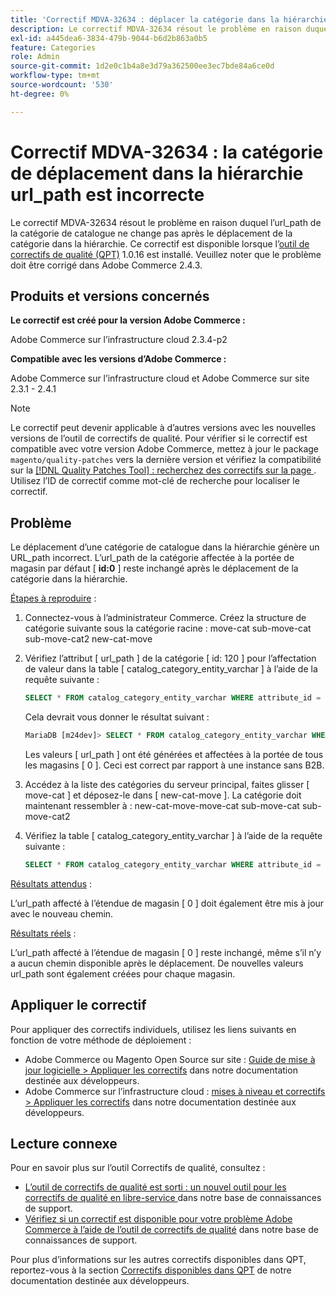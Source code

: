 ```yaml
---
title: 'Correctif MDVA-32634 : déplacer la catégorie dans la hiérarchie url_path incorrect'
description: Le correctif MDVA-32634 résout le problème en raison duquel l’url\_path de la catégorie de catalogue ne change pas après le déplacement de la catégorie dans la hiérarchie. Ce correctif est disponible lorsque l’[outil de correctifs de qualité (QPT)](/help/announcements/adobe-commerce-announcements/magento-quality-patches-released-new-tool-to-self-serve-quality-patches.md) 1.0.16 est installé. Veuillez noter que le problème doit être corrigé dans Adobe Commerce 2.4.3.
exl-id: a445dea6-3834-479b-9044-b6d2b863a0b5
feature: Categories
role: Admin
source-git-commit: 1d2e0c1b4a8e3d79a362500ee3ec7bde84a6ce0d
workflow-type: tm+mt
source-wordcount: '530'
ht-degree: 0%

---
```


# Correctif MDVA-32634 : la catégorie de déplacement dans la hiérarchie url_path est incorrecte

Le correctif MDVA-32634 résout le problème en raison duquel l’url\_path de la catégorie de catalogue ne change pas après le déplacement de la catégorie dans la hiérarchie. Ce correctif est disponible lorsque l’[outil de correctifs de qualité (QPT)](/help/announcements/adobe-commerce-announcements/magento-quality-patches-released-new-tool-to-self-serve-quality-patches.md) 1.0.16 est installé. Veuillez noter que le problème doit être corrigé dans Adobe Commerce 2.4.3.

## Produits et versions concernés

**Le correctif est créé pour la version Adobe Commerce :**

Adobe Commerce sur l’infrastructure cloud 2.3.4-p2

**Compatible avec les versions d’Adobe Commerce :**

Adobe Commerce sur l’infrastructure cloud et Adobe Commerce sur site 2.3.1 - 2.4.1

>[!NOTE]
>
>Le correctif peut devenir applicable à d’autres versions avec les nouvelles versions de l’outil de correctifs de qualité. Pour vérifier si le correctif est compatible avec votre version Adobe Commerce, mettez à jour le package `magento/quality-patches` vers la dernière version et vérifiez la compatibilité sur la [[!DNL Quality Patches Tool] : recherchez des correctifs sur la page ](https://devdocs.magento.com/quality-patches/tool.html#patch-grid). Utilisez l’ID de correctif comme mot-clé de recherche pour localiser le correctif.

## Problème

Le déplacement d’une catégorie de catalogue dans la hiérarchie génère un URL\_path incorrect. L’url\_path de la catégorie affectée à la portée de magasin par défaut \[ **id:0** \] reste inchangé après le déplacement de la catégorie dans la hiérarchie.

<u>Étapes à reproduire</u> :

1. Connectez-vous à l’administrateur Commerce. Créez la structure de catégorie suivante sous la catégorie racine : move-cat sub-move-cat sub-move-cat2 new-cat-move
1. Vérifiez l’attribut \[ url\_path \] de la catégorie \[ id: 120 \] pour l’affectation de valeur dans la table \[ catalog\_category\_entity\_varchar \] à l’aide de la requête suivante :

   ```sql
   SELECT * FROM catalog_category_entity_varchar WHERE attribute_id = 120 ORDER BY value_id DESC LIMIT 4;
   ```

   Cela devrait vous donner le résultat suivant :

   ```sql
   MariaDB [m24dev]> SELECT * FROM catalog_category_entity_varchar WHERE attribute_id = 120 ORDER BY value_id DESC LIMIT 4;
   ```

   Les valeurs \[ url\_path \] ont été générées et affectées à la portée de tous les magasins \[ 0 \]. Ceci est correct par rapport à une instance sans B2B.
1. Accédez à la liste des catégories du serveur principal, faites glisser \[ move-cat \] et déposez-le dans \[ new-cat-move \]. La catégorie doit maintenant ressembler à : new-cat-move-move-cat sub-move-cat sub-move-cat2
1. Vérifiez la table \[ catalog\_category\_entity\_varchar \] à l’aide de la requête suivante :

   ```sql
   SELECT * FROM catalog_category_entity_varchar WHERE attribute_id = 120 ORDER BY value_id DESC LIMIT 16;
   ```

<u>Résultats attendus</u> :

L’url\_path affecté à l’étendue de magasin \[ 0 \] doit également être mis à jour avec le nouveau chemin.

<u>Résultats réels</u> :

L’url\_path affecté à l’étendue de magasin \[ 0 \] reste inchangé, même s’il n’y a aucun chemin disponible après le déplacement. De nouvelles valeurs url\_path sont également créées pour chaque magasin.

## Appliquer le correctif

Pour appliquer des correctifs individuels, utilisez les liens suivants en fonction de votre méthode de déploiement :

* Adobe Commerce ou Magento Open Source sur site : [Guide de mise à jour logicielle > Appliquer les correctifs](https://devdocs.magento.com/guides/v2.4/comp-mgr/patching/mqp.html) dans notre documentation destinée aux développeurs.
* Adobe Commerce sur l’infrastructure cloud : [mises à niveau et correctifs > Appliquer les correctifs](https://devdocs.magento.com/cloud/project/project-patch.html) dans notre documentation destinée aux développeurs.

## Lecture connexe

Pour en savoir plus sur l’outil Correctifs de qualité, consultez :

* [ L’outil de correctifs de qualité est sorti : un nouvel outil pour les correctifs de qualité en libre-service ](/help/announcements/adobe-commerce-announcements/magento-quality-patches-released-new-tool-to-self-serve-quality-patches.md) dans notre base de connaissances de support.
* [Vérifiez si un correctif est disponible pour votre problème Adobe Commerce à l’aide de l’outil de correctifs de qualité](/help/support-tools/patches-available-in-qpt-tool/check-patch-for-magento-issue-with-magento-quality-patches.md) dans notre base de connaissances de support.

Pour plus d’informations sur les autres correctifs disponibles dans QPT, reportez-vous à la section [Correctifs disponibles dans QPT](https://devdocs.magento.com/quality-patches/tool.html#patch-grid) de notre documentation destinée aux développeurs.
